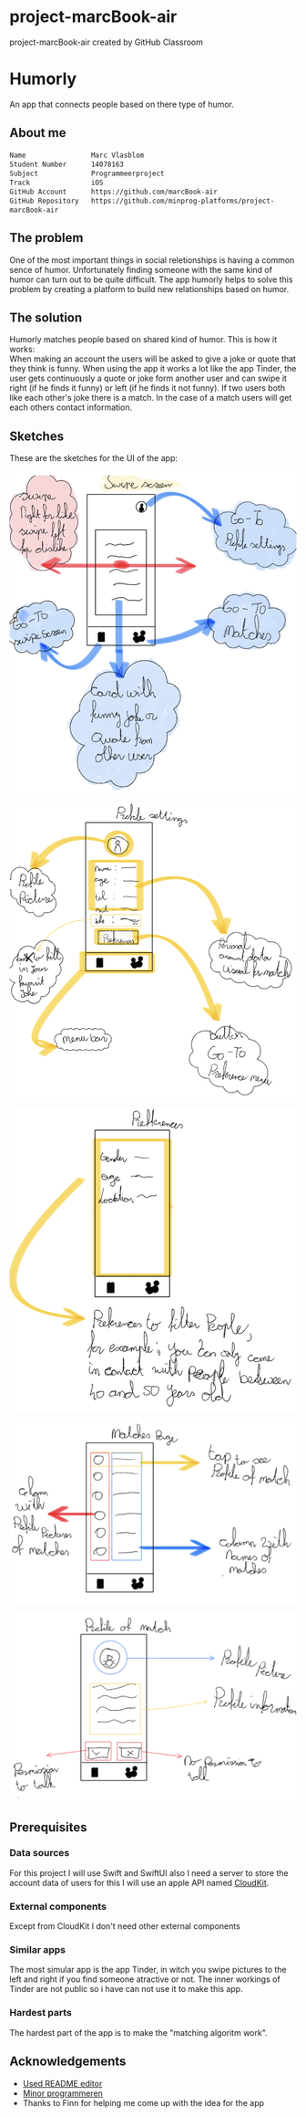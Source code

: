 # project-marcBook-air
project-marcBook-air created by GitHub Classroom

# Humorly

An app that connects people based on there type of humor.


## About me
    Name                Marc Vlasblom
    Student Number      14078163
    Subject             Programmeerproject 
    Track               iOS
    GitHub Account      https://github.com/marcBook-air
    GitHub Repository   https://github.com/minprog-platforms/project-marcBook-air

## The problem
One of the most important things in social reletionships is having a common sence of humor. Unfortunately finding someone with the same kind of humor can turn out to be
quite difficult. The app humorly helps to solve this problem by creating a platform to build new relationships based on humor. 
## The solution
Humorly matches people based on shared kind of humor. This is how it works:  
When making an account the users will be asked to give a joke or quote that they think is funny. When using the app it works a lot like the app Tinder, the user gets continuously a quote or joke form another user and can swipe it right (if he finds it funny) or left (if he finds it not funny). If two users both like each other's joke there is a match. In the case of a match users will get each others contact information.
## Sketches
These are the sketches for the UI of the app:

![Screen where you can swipe the quotes right or left](doc/IMG_0258.jpeg)

![Screen with the users profile settings](doc/IMG_0259.jpeg)

![Screen with the users preferences](doc/IMG_0260.jpeg)

![Screen with overview of people you're matched with](doc/IMG_0261.jpeg)

![Screen where users can see the profile of a match](doc/IMG_0263.jpeg)

## Prerequisites
### Data sources
For this project I will use Swift and SwiftUI also I need a server to store the account data of users for this I will use an apple API named [CloudKit](https://developer.apple.com/documentation/cloudkit).
### External components
Except from CloudKit I don't need other external components
### Similar apps
The most simular app is the app Tinder, in witch you swipe pictures to the left and right if you find someone atractive or not. The inner workings of Tinder are not public so i have can not use it to make this app.
### Hardest parts
The hardest part of the app is to make the "matching algoritm work".
## Acknowledgements

 - [Used README editor](https://readme.so/nl)
 - [Minor programmeren](https://project.mprog.nl/syllabus)
 - Thanks to Finn for helping me come up with the idea for the app


